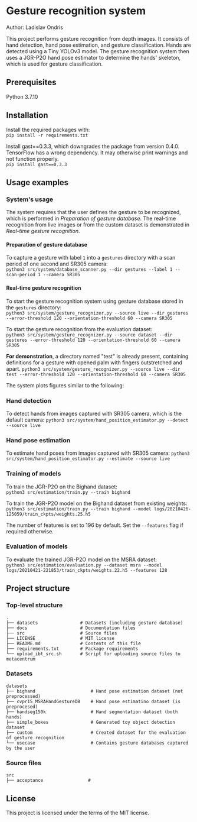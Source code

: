 
# Gesture recognition system
Author: Ladislav Ondris

This project performs gesture recognition from depth images. 
It consists of hand detection, hand pose estimation, and gesture classification.
Hands are detected using a Tiny YOLOv3 model.
The gesture recognition system then uses a JGR-P2O hand pose estimator
to determine the hands' skeleton, which is used for gesture classification.


## Prerequisites

Python 3.7.10

## Installation

Install the required packages with:  
```pip install -r requirements.txt```

Install gast==0.3.3, which downgrades the package from version 0.4.0.
TensorFlow has a wrong dependency. It may otherwise print warnings and not function properly.  
`pip install gast==0.3.3`

## Usage examples

### System's usage

The system requires that the user defines the gesture to be recognized, which
is performed in *Preparation of gesture database*. The real-time recognition 
from live images or from the custom dataset is demonstrated in 
*Real-time gesture recognition*.

#### Preparation of gesture database

To capture a gesture with label `1` into a `gestures` directory with a scan period of one second and SR305 camera:  
```python3 src/system/database_scanner.py --dir gestures --label 1 --scan-period 1 --camera SR305```

#### Real-time gesture recognition

To start the gesture recognition system using gesture database stored in the `gestures` directory:  
`python3 src/system/gesture_recognizer.py --source live --dir gestures --error-threshold 120 --orientation-threshold 60 --camera SR305`

To start the gesture recognition from the evaluation dataset:  
`python3 src/system/gesture_recognizer.py --source dataset --dir gestures --error-threshold 120 --orientation-threshold 60 --camera SR305`

**For demonstration**, a directory named "test" is already present,
containing definitions for a gesture with opened palm with fingers outstretched
and apart.
`python3 src/system/gesture_recognizer.py --source live --dir test --error-threshold 120 --orientation-threshold 60 --camera SR305`

The system plots figures similar to the following:

### Hand detection

To detect hands from images captured with SR305 camera, which is the default camera:
`python3 src/system/hand_position_estimator.py --detect --source live`

### Hand pose estimation

To estimate hand poses from images captured with SR305 camera:
`python3 src/system/hand_position_estimator.py --estimate --source live`


### Training of models

To train the JGR-P2O on the Bighand dataset:  
```python3 src/estimation/train.py --train bighand```

To train the JGR-P2O model on the Bighand dataset from existing weights:  
`python3 src/estimation/train.py --train bighand --model logs/20210426-125059/train_ckpts/weights.25.h5`

The number of features is set to 196 by default. Set the `--features` flag if required otherwise.

### Evaluation of models

To evaluate the trained JGR-P2O model on the MSRA dataset:  
`python3 src/estimation/evaluation.py --dataset msra --model logs/20210421-221853/train_ckpts/weights.22.h5 --features 128`


## Project structure

### Top-level structure

    .
    ├── datasets                # Datasets (including gesture database)
    ├── docs                    # Documentation files 
    ├── src                     # Source files
    ├── LICENSE                 # MIT license
    ├── README.md               # Contents of this file
    ├── requirements.txt        # Package requirements 
    └── upload_ibt_src.sh       # Script for uploading source files to metacentrum

### Datasets

    datasets
    ├── bighand                     # Hand pose estimation dataset (not preprocessed)
    ├── cvpr15_MSRAHandGestureDB    # Hand pose estimatino dataset (is preprocesed)
    ├── handseg150k                 # Hand segmentation dataset (both hands)
    ├── simple_boxes                # Generated toy object detection dataset
    ├── custom                      # Created dataset for the evaluation of gesture recognition
    └── usecase                     # Contains gesture databases captured by the user 

### Source files

    src
    ├── acceptance                 #

## License

This project is licensed under the terms of the MIT license.